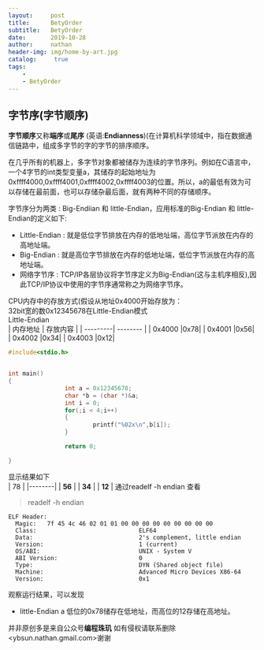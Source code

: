 ```yaml
---
layout:     post
title:      BetyOrder
subtitle:   BetyOrder
date:       2019-10-28
author:     nathan 
header-img: img/home-by-art.jpg
catalog: 	 true
tags:
    - 
    - BetyOrder
---
```



## 字节序(字节顺序)  

**字节顺序**又称**端序**或**尾序** (英语:**Endianness**)(在计算机科学领域中，指在数据通信链路中，组成多字节的字的字节的排序顺序。  

在几乎所有的机器上，多字节对象都被储存为连续的字节序列。例如在C语言中，一个4字节的int类型变量a，其储存的起始地址为0xffff4000,0xffff4001,0xffff4002,0xffff4003的位置。所以，a的最低有效为可以存储在最前面，也可以存储杂最后面，就有两种不同的存储顺序。  

字节序分为两类 : Big-Endiian 和 little-Endian，应用标准的Big-Endian 和
little-Endian的定义如下:  
+ Little-Endian : 就是低位字节排放在内存的低地址端，高位字节派放在内存的高地址端。  
+ Big-Endian : 就是高位字节排放在内存的低地址端，低位字节派放在内存的高地址端。   
+ 网络字节序 : TCP/IP各层协议将字节序定义为Big-Endian(这与主机序相反),因此TCP/IP协议中使用的字节序通常称之为网络字节序。  
  
CPU内存中的存放方式(假设从地址0x4000开始存放为：  
32bit宽的数0x12345678在Little-Endian模式  
Little-Endian   
| 内存地址 | 存放内容 |
| ---------| -------- |
| 0x4000 |0x78|
| 0x4001 |0x56|
| 0x4002 |0x34|
| 0x4003 |0x12|

```C
#include<stdio.h>


int main()
{
				int a = 0x12345678;
				char *b = (char *)&a;
				int i = 0;
				for(;i < 4;i++)
				{
						printf("%02x\n",b[i]);
				}

				return 0;

}  
````  
显示结果如下   
| 78     |
|--------|
| **56** |
| **34** |
| **12** |
通过readelf -h endian 查看  

>readelf -h endian  
```
ELF Header:
  Magic:   7f 45 4c 46 02 01 01 00 00 00 00 00 00 00 00 00 
  Class:                             ELF64
  Data:                              2's complement, little endian
  Version:                           1 (current)
  OS/ABI:                            UNIX - System V
  ABI Version:                       0
  Type:                              DYN (Shared object file)
  Machine:                           Advanced Micro Devices X86-64
  Version:                           0x1
````
观察运行结果，可以发现  
+  little-Endian a 低位的0x78储存在低地址，而高位的12存储在高地址。  

并非原创多是来自公众号**编程珠玑**
如有侵权请联系删除<ybsun.nathan.gmail.com>谢谢






















